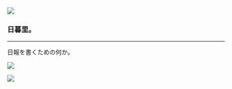 ![](https://cdn.rawgit.com/mohemohe/Nippo-Re/0ff664df/assets/images/nippore-logo-dark.png)
====

### 日暮里。

----

日報を書くための何か。

![](https://i.imgur.com/V1ii21b.png)

![](https://i.imgur.com/GszoIpe.png)
